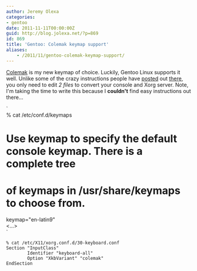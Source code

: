 ```yaml
---
author: Jeremy Olexa
categories:
- gentoo
date: 2011-11-11T00:00:00Z
guid: http://blog.jolexa.net/?p=869
id: 869
title: 'Gentoo: Colemak keymap support'
aliases:
    - /2011/11/gentoo-colemak-keymap-support/
---
```


[Colemak][1] is my new keymap of choice. Luckily, Gentoo Linux supports it well. Unlike some of the crazy instructions people have [posted][2] out [there][3], you only need to edit *2 files* to convert your console and Xorg server. Note, I'm taking the time to write this because I **couldn't** find easy instructions out there...

`<br />
% cat /etc/conf.d/keymaps<br />
# Use keymap to specify the default console keymap.  There is a complete tree<br />
# of keymaps in /usr/share/keymaps to choose from.<br />
keymap="en-latin9"<br />
<...><br />
`

    
    % cat /etc/X11/xorg.conf.d/30-keyboard.conf 
    Section "InputClass"
            Identifier "keyboard-all"
            Option "XkbVariant" "colemak"
    EndSection

 [1]: http://colemak.com/
 [2]: http://siavashs.org/blog:dvorak_and_colemak_keyboard_layouts_on_gentoo
 [3]: http://forums.gentoo.org/viewtopic-t-639368-start-0.html